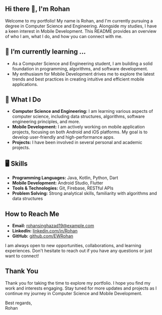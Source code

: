 ## Hi there 👋, I'm Rohan 
Welcome to my portfolio! My name is Rohan, and I'm currently pursuing a degree in Computer Science and Engineering. Alongside my studies, I have a keen interest in Mobile Development. This README provides an overview of who I am, what I do, and how you can connect with me.

## 🌱 I’m currently learning ...
- As a Computer Science and Engineering student, I am building a solid foundation in programming, algorithms, and software development.
-  My enthusiasm for Mobile Development drives me to explore the latest trends and best practices in creating intuitive and efficient mobile applications.

## :telescope: What I Do
- **Computer Science and Engineering:** I am learning various aspects of computer science, including data structures, algorithms, software engineering principles, and more.
- **Mobile Development:** I am actively working on mobile application projects, focusing on both Android and iOS platforms. My goal is to develop user-friendly and high-performance apps.
- **Projects:** I have been involved in several personal and academic projects.

## :desktop_computer: Skills
- **Programming Languages:** Java, Kotlin, Python, Dart
- **Mobile Development:** Android Studio, Flutter
- **Tools & Technologies:** Git, Firebase, RESTful APIs
- **Problem Solving:** Strong analytical skills, familiarity with algorithms and data structures

## How to Reach Me
- **Email:** rohansinghazad19@example.com
- **LinkedIn:** [linkedin.com/in/Rohan](www.linkedin.com/in/rohan-singh-azad-359672284)
- **GitHub:** [github.com/EWRohan](https://github.com/rohan)

I am always open to new opportunities, collaborations, and learning experiences. Don't hesitate to reach out if you have any questions or just want to connect!

## Thank You
Thank you for taking the time to explore my portfolio. I hope you find my work and interests engaging. Stay tuned for more updates and projects as I continue my journey in Computer Science and Mobile Development.

Best regards,<br/>
Rohan




